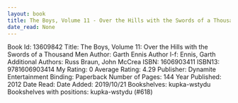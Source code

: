 ```yaml
---
layout: book
title: The Boys, Volume 11 - Over the Hills with the Swords of a Thousand Men
date_read: None
---
```


Book Id: 13609842
Title: The Boys, Volume 11: Over the Hills with the Swords of a Thousand Men
Author: Garth Ennis
Author l-f: Ennis, Garth
Additional Authors: Russ Braun, John McCrea
ISBN: 1606903411
ISBN13: 9781606903414
My Rating: 0
Average Rating: 4.29
Publisher: Dynamite Entertainment
Binding: Paperback
Number of Pages: 144
Year Published: 2012
Date Read: 
Date Added: 2019/10/21
Bookshelves: kupka-wstydu
Bookshelves with positions: kupka-wstydu (#618)

